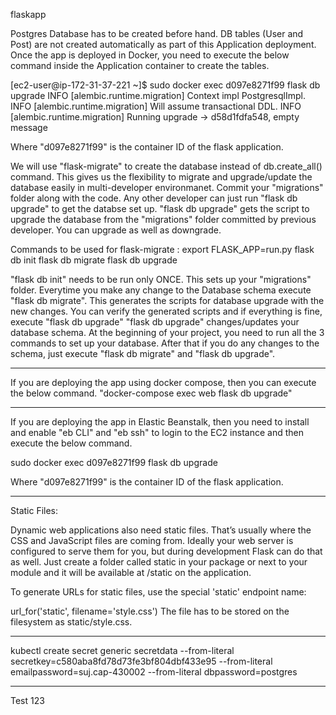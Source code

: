 flaskapp

Postgres Database has to be created before hand.
DB tables (User and Post) are not created automatically as part of this Application deployment.
Once the app is deployed in Docker, you need to execute the below command inside the Application container to create the tables.

[ec2-user@ip-172-31-37-221 ~]$ sudo docker exec d097e8271f99 flask db upgrade
INFO  [alembic.runtime.migration] Context impl PostgresqlImpl.
INFO  [alembic.runtime.migration] Will assume transactional DDL.
INFO  [alembic.runtime.migration] Running upgrade  -> d58d1fdfa548, empty message

Where "d097e8271f99" is the container ID of the flask application.

We will use "flask-migrate" to create the database instead of db.create_all() command.
This gives us the flexibility to migrate and upgrade/update the database easily in multi-developer environmanet.
Commit your "migrations" folder along with the code. Any other developer can just run "flask db upgrade" to get
the databse set up. "flask db upgrade" gets the script to upgrade the database from the "migrations" folder committed by
previous developer. You can upgrade as well as downgrade.

Commands to be used for flask-migrate : 
    export FLASK_APP=run.py
    flask db init
    flask db migrate
    flask db upgrade

"flask db init" needs to be run only ONCE. This sets up your "migrations" folder.
Everytime you make any change to the Database schema execute "flask db migrate".
This generates the scripts for database upgrade with the new changes.
You can verify the generated scripts and if everything is fine, execute "flask db upgrade"
"flask db upgrade" changes/updates your database schema.
At the beginning of your project, you need to run all the 3 commands to set up your database.
After that if you do any changes to the schema, just execute "flask db migrate" and "flask db upgrade".

---------------------------------------------

If you are deploying the app using docker compose, then you can execute the below command.
"docker-compose exec web flask db upgrade"

----------------------------------------------

If you are deploying the app in Elastic Beanstalk, then you need to install and enable "eb CLI" and "eb ssh" to login to the EC2 instance and then
execute the below command.

sudo docker exec d097e8271f99 flask db upgrade

Where "d097e8271f99" is the container ID of the flask application.

----------------------------------------------------------------------------

Static Files:

Dynamic web applications also need static files. That’s usually where the CSS and JavaScript files are coming from. Ideally your web server is configured to serve them for you, but during development Flask can do that as well. Just create a folder called static in your package or next to your module and it will be available at /static on the application.

To generate URLs for static files, use the special 'static' endpoint name:

url_for('static', filename='style.css')
The file has to be stored on the filesystem as static/style.css.

-----------------------------------------------------------

kubectl create secret generic secretdata --from-literal secretkey=c580aba8fd78d73fe3bf804dbf433e95  --from-literal emailpassword=suj.cap-430002  --from-literal dbpassword=postgres

-----------------------

Test 123
